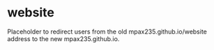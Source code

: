 # website
Placeholder to redirect users from the old mpax235.github.io/website address to the new mpax235.github.io.
